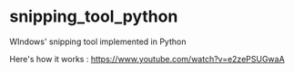 # snipping_tool_python
WIndows' snipping tool implemented in Python

Here's how it works : https://www.youtube.com/watch?v=e2zePSUGwaA
